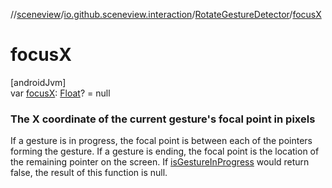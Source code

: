 //[sceneview](../../../index.md)/[io.github.sceneview.interaction](../index.md)/[RotateGestureDetector](index.md)/[focusX](focus-x.md)

# focusX

[androidJvm]\
var [focusX](focus-x.md): [Float](https://kotlinlang.org/api/latest/jvm/stdlib/kotlin/-float/index.html)? = null

###  The X coordinate of the current gesture's focal point in pixels

If a gesture is in progress, the focal point is between each of the pointers forming the gesture. If a gesture is ending, the focal point is the location of the  remaining pointer on the screen. If [isGestureInProgress](is-gesture-in-progress.md) would return false, the result of this function is null.
